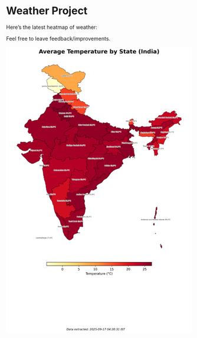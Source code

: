 # Weather Project

Here’s the latest heatmap of weather:

Feel free to leave feedback/improvements.

![India Heatmap](docs/assets/india_heatmap.png?v=C9E9BA)
